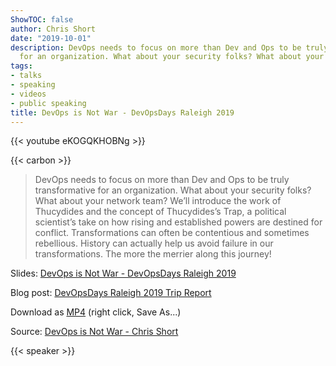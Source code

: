```yaml
---
ShowTOC: false
author: Chris Short
date: "2019-10-01"
description: DevOps needs to focus on more than Dev and Ops to be truly transformative
  for an organization. What about your security folks? What about your network team?
tags:
- talks
- speaking
- videos
- public speaking
title: DevOps is Not War - DevOpsDays Raleigh 2019
---
```


{{< youtube eKOGQKHOBNg >}}

{{< carbon >}}

> DevOps needs to focus on more than Dev and Ops to be truly transformative for an organization. What about your security folks? What about your network team? We’ll introduce the work of Thucydides and the concept of Thucydides’s Trap, a political scientist’s take on how rising and established powers are destined for conflict. Transformations can often be contentious and sometimes rebellious. History can actually help us avoid failure in our transformations. The more the merrier along this journey!

Slides: [DevOps is Not War - DevOpsDays Raleigh 2019](https://speakerdeck.com/chrisshort/devops-is-not-war-df415c22-a29d-4cab-8689-143f9922c0f3)

Blog post: [DevOpsDays Raleigh 2019 Trip Report](https://chrisshort.net/devopsdays-raleigh-2019-trip-report/)

Download as [MP4](https://shortcdn.com/chrisshort/DevOps-is-not-War-DOD-RDU.mp4) (right click, Save As...)

Source: [DevOps is Not War - Chris Short](https://youtu.be/eKOGQKHOBNg)

{{< speaker >}}

